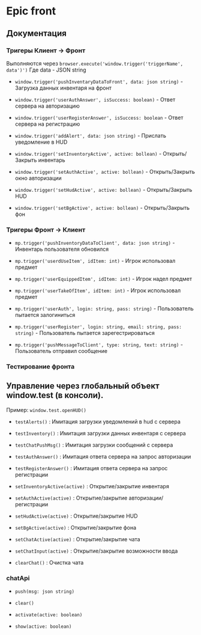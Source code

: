 # Epic front

## Документация

### Тригеры **Клиент -> Фронт**

Выполняются через `browser.execute('window.trigger('triggerName', data')')`
Где data - JSON string

- `window.trigger('pushInventaryDataToFront', data: json string)` - Загрузка данных инвентаря на фронт

- `window.trigger('userAuthAnswer', isSuccess: boolean)` - Ответ сервера на авторизацию

- `window.trigger('userRegisterAnswer', isSuccess: boolean` - Ответ сервера на регистрацию

- `window.trigger('addAlert', data: json string)` - Прислать уведомление в HUD

- `window.trigger('setInventoryActive', active: bollean)` - Открыть/Закрыть инвентарь

- `window.trigger('setAuthActive', active: bollean)` - Открыть/Закрыть окно авторизации

- `window.trigger('setHudActive', active: bollean)` - Открыть/Закрыть HUD

- `window.trigger('setBgActive', active: bollean)` - Открыть/Закрыть фон

### Тригеры **Фронт -> Клиент**

- `mp.trigger('pushInventoryDataToClient', data: json string)` - Инвентарь пользователя обновился

- `mp.trigger('userdUseItem', idItem: int)` - Игрок использовал предмет

- `mp.trigger('userEquippedItem', idItem: int)` - Игрок надел предмет

- `mp.trigger('userTakeOfItem', idItem: int)` - Игрок использовал предмет

- `mp.trigger('userAuth', login: string, pass: string)` - Пользователь пытается залогиниться

- `mp.trigger('userRegister', login: string, email: string, pass: string)` - Пользователь пытается зарегестрироваться

- `mp.trigger('pushMessageToClient', type: string, text: string)` - Пользователь отправил сообщение

### Тестирование фронта

## Управление через глобальный объект window.test (в консоли).

Пример: `window.test.openHUD()`

- `testAlerts()` : Имитация загрузки уведомлений в hud с сервера

- `testInventory()` : Имитация загрузки данных инвентаря с сервера

- `testChatPushMsg()` : Имитация загрузки сообщений с сервера

- `testAuthAnswer()` : Имитация ответа сервера на запрос авторизации

- `testRegisterAnswer()` : Имитация ответа сервера на запрос регистрации

- `setInventoryActive(active)` : Открытие/закрытие инвентаря

- `setAuthActive(active)` : Открытие/закрытие авторизации/регистрации

- `setHudActive(active)` : Открытие/закрытие HUD

- `setBgActive(active)` : Открытие/закрытие фона

- `setChatActive(active)` : Открытие/закрытие чата

- `setChatInput(active)` : Открытие/закрытие возможности ввода

- `clearChat()` : Очистка чата

### chatApi

- `push(msg: json string)`

- `clear()`

- `activate(active: boolean)`

- `show(active: boolean)`
